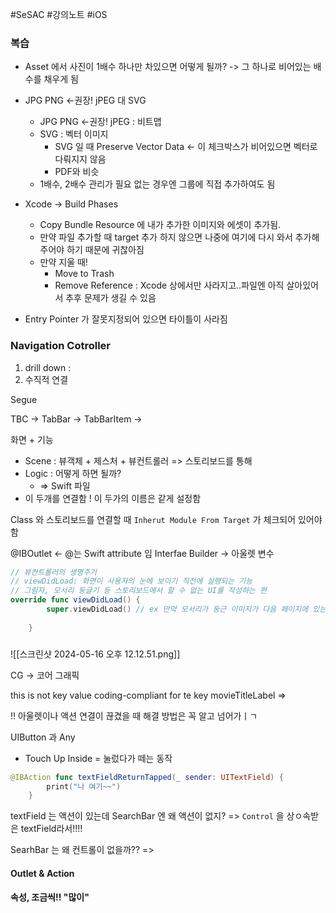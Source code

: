 #SeSAC #강의노트 #iOS 

### 복습

- Asset 에서 사진이 1배수 하나만 차있으면 어떻게 될까? -> 그 하나로 비어있는 배수를 채우게 됨
- JPG PNG <-권장! jPEG  대 SVG
	- JPG PNG <-권장! jPEG : 비트맵
	- SVG : 벡터 이미지 
		- SVG 일 때 Preserve Vector Data <- 이 체크박스가 비어있으면 벡터로 다뤄지지 않음
		- PDF와 비슷
	- 1배수, 2배수 관리가 필요 없는 경우엔 그룹에 직접 추가하여도 됨
- Xcode -> Build Phases
	- Copy Bundle Resource 에 내가 추가한 이미지와 에셋이 추가됨. 
	- 만약 파일 추가할 때 target 추가 하지 않으면 나중에 여기에 다시 와서 추가해주어야 하기 때문에 귀찮아짐
	- 만약 지울 때!
		- Move to Trash
		- Remove Reference : Xcode 상에서만 사라지고..파일엔 아직 살아있어서 추후 문제가 생길 수 있음

- Entry Pointer 가 잘못지정되어 있으면 타이틀이 사라짐

### Navigation Cotroller
1. drill down : 
2. 수직적 연결

Segue

TBC -> TabBar -> TabBarItem -> 


화면 + 기능

- Scene : 뷰객체 + 제스처 + 뷰컨트롤러 => 스토리보드를 통해
- Logic : 어떻게 하면 될까?
	- => Swift 파일 
- 이 두개를 연결함 ! 이 두가의 이름은 같게 설정함

Class 와 스토리보드를 연결할 때 `Inherut Module From Target` 가 체크되어 있어야 함


@IBOutlet <- @는 Swift attribute 임 Interfae Builder -> 아울렛 변수

```swift
// 뷰컨트롤러의 생명주기
// viewDidLoad: 화면이 사용자의 눈에 보이기 직전에 실행되는 기능
// 그림자, 모서리 둥글기 등 스토리보드에서 할 수 없는 UI를 작성하는 편
override func viewDidLoad() {
        super.viewDidLoad() // ex 만약 모서리가 둥근 이미지가 다음 페이지에 있는데 사용자가 테두리가 둥근 상태를 보게 되면 상당히 이상함! 그래서 보기전에 만들어주어야 함
                                            
    }
```

### 

![[스크린샷 2024-05-16 오후 12.12.51.png]]


CG -> 코어 그래픽


this is not key value coding-compliant for te key movieTitleLabel =>

!! 아울렛이나 액션 연결이 끊겼을 때 해결 방법은 꼭 알고 넘어가ㅣㄱ



UIButton 과 Any
- Touch Up Inside = 눌렀다가 떼는 동작


```swift
@IBAction func textFieldReturnTapped(_ sender: UITextField) {
        print("나 여기~~")
    }
```

textField 는 액션이 있는데 SearchBar 엔 왜 액션이 없지? => `Control` 을 상ㅇ속받은 textField라서!!!!

SearhBar 는 왜 컨트롤이 없을까?? => 

#### Outlet & Action
#### 속성, 조금씩!! "많이"
